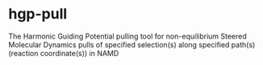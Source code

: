 # hgp-pull
The Harmonic Guiding Potential pulling tool for non-equilibrium Steered Molecular Dynamics pulls of specified selection(s) along specified path(s) (reaction coordinate(s)) in NAMD
